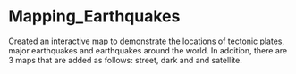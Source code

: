 # Mapping_Earthquakes

Created an interactive map to demonstrate the locations of tectonic plates, major earthquakes and earthquakes around the world. In addition, there are 3 maps that are added as follows: street, dark and and satellite.
